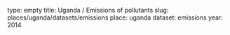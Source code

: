 type: empty
title: Uganda / Emissions of pollutants
slug: places/uganda/datasets/emissions
place: uganda
dataset: emissions
year: 2014

